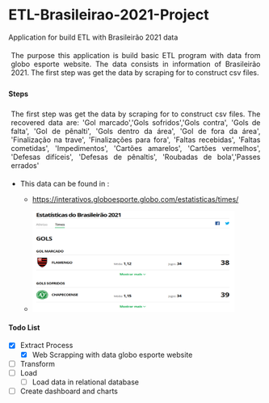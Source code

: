 # ETL-Brasileirao-2021-Project

Application for build ETL with Brasileirão 2021 data

<div style="text-align: justify; padding: 1%;">
  The purpose this application is build basic ETL program with data from globo esporte website. The data consists in information of Brasileirão 2021. The first step was get the data by scraping for to construct csv files.
</div>

#### Steps

<div style="text-align: justify; padding: 1%;">
  The first step was get the data by scraping for to construct csv files. The recovered data are: 'Gol marcado','Gols sofridos','Gols contra', 'Gols de falta',
              'Gol de pênalti', 'Gols dentro da área', 'Gol de fora da área', 'Finalização na trave', 'Finalizações para fora', 'Faltas recebidas', 'Faltas cometidas', 'Impedimentos', 'Cartões amarelos', 'Cartões vermelhos', 'Defesas difíceis', 'Defesas de pênaltis', 'Roubadas de bola','Passes errados'
</div>

- This data can be found in :

  - https://interativos.globoesporte.globo.com/estatisticas/times/

  - <img src="Images/teams.png" width="400" height="200">

#### Todo List

- [x] Extract Process
  - [x] Web Scrapping with data globo esporte website
- [ ] Transform
- [ ] Load
  - [ ] Load data in relational database
- [ ] Create dashboard and charts
